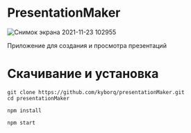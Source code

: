 # PresentationMaker

![Снимок экрана 2021-11-23 102955](https://user-images.githubusercontent.com/52314985/142985297-6db86cb9-aedb-47ae-97d0-0efdd0fa4d72.png)

Приложение для создания и просмотра презентаций

# Скачивание и установка 

```
git clone https://github.com/kyborq/presentationMaker.git
cd presentationMaker

npm install

npm start
```
